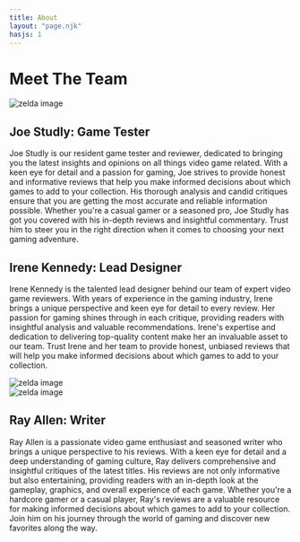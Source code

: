 ```yaml
---
title: About
layout: "page.njk"
hasjs: 1
---
```


<link rel="preconnect" href="https://fonts.googleapis.com">
<link rel="preconnect" href="https://fonts.gstatic.com" crossorigin>
<link href="https://fonts.googleapis.com/css2?family=Roboto:ital,wght@0,100;0,300;0,400;0,500;0,700;0,900;1,100;1,300;1,400;1,500;1,700;1,900&display=swap" rel="stylesheet">



<div class="entirePage">

<h1 class="sub-title">Meet The Team</h1>

<div class="aboutPage">

<div class="Joe-Div">
<img src="Images/JoeTwo.jpg" alt="zelda image">
<div class="about-Page-Div">
<h2>Joe Studly: Game Tester</h2>
 <p>Joe Studly is our resident game tester and reviewer, dedicated to bringing you the latest insights and opinions on all things video game related. With a keen eye for detail and a passion for gaming, Joe strives to provide honest and informative reviews that help you make informed decisions about which games to add to your collection. His thorough analysis and candid critiques ensure that you are getting the most accurate and reliable information possible. Whether you're a casual gamer or a seasoned pro, Joe Studly has got you covered with his in-depth reviews and insightful commentary. Trust him to steer you in the right direction when it comes to choosing your next gaming adventure.</p>
</div>
</div>


<div class="Irene-Div">
<div class="about-Page-Div">
<h2>Irene Kennedy: Lead Designer</h2>
 <p>Irene Kennedy is the talented lead designer behind our team of expert video game reviewers. With years of experience in the gaming industry, Irene brings a unique perspective and keen eye for detail to every review. Her passion for gaming shines through in each critique, providing readers with insightful analysis and valuable recommendations. Irene's expertise and dedication to delivering top-quality content make her an invaluable asset to our team. Trust Irene and her team to provide honest, unbiased reviews that will help you make informed decisions about which games to add to your collection.</p>
 </div>
<img src="Images/Irene.jpg" alt="zelda image">
</div>




<div class="Ray-Div">
<img src="Images/Ray.jpg" alt="zelda image">
<div class="about-Page-Div">
 <h2>Ray Allen: Writer</h2>
 <p>Ray Allen is a passionate video game enthusiast and seasoned writer who brings a unique perspective to his reviews. With a keen eye for detail and a deep understanding of gaming culture, Ray delivers comprehensive and insightful critiques of the latest titles. His reviews are not only informative but also entertaining, providing readers with an in-depth look at the gameplay, graphics, and overall experience of each game. Whether you're a hardcore gamer or a casual player, Ray's reviews are a valuable resource for making informed decisions about which games to add to your collection. Join him on his journey through the world of gaming and discover new favorites along the way.</p>
</div>
</div>
   


</div>







    